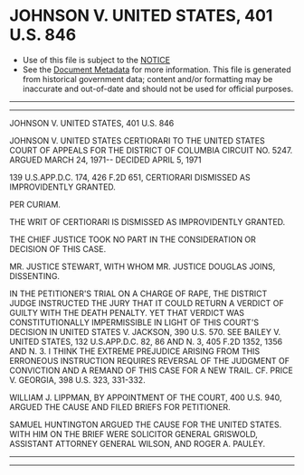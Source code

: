 ---
---

# JOHNSON V. UNITED STATES, 401 U.S. 846

* Use of this file is subject to the [NOTICE](https://github.com/publicdocs/notice/blob/master/NOTICE)
* See the [Document Metadata](../../../) for more information.
  This file is generated from historical government data; content and/or formatting may be inaccurate and out-of-date and should not be used for official purposes.

----------
----------

JOHNSON V. UNITED STATES, 401 U.S. 846

JOHNSON V. UNITED STATES CERTIORARI TO THE UNITED STATES COURT OF APPEALS FOR THE DISTRICT OF COLUMBIA CIRCUIT NO. 5247.  ARGUED MARCH 24, 1971-- DECIDED APRIL 5, 1971

139 U.S.APP.D.C. 174, 426 F.2D 651, CERTIORARI DISMISSED AS IMPROVIDENTLY GRANTED.

PER CURIAM.

THE WRIT OF CERTIORARI IS DISMISSED AS IMPROVIDENTLY GRANTED.

THE CHIEF JUSTICE TOOK NO PART IN THE CONSIDERATION OR DECISION OF THIS CASE.

MR. JUSTICE STEWART, WITH WHOM MR. JUSTICE DOUGLAS JOINS, DISSENTING.

IN THE PETITIONER'S TRIAL ON A CHARGE OF RAPE, THE DISTRICT JUDGE INSTRUCTED THE JURY THAT IT COULD RETURN A VERDICT OF GUILTY WITH THE DEATH PENALTY.  YET THAT VERDICT WAS CONSTITUTIONALLY IMPERMISSIBLE IN LIGHT OF THIS COURT'S DECISION IN UNITED STATES V. JACKSON, 390 U.S. 570.  SEE BAILEY V. UNITED STATES, 132 U.S.APP.D.C. 82, 86 AND N. 3, 405 F.2D 1352, 1356 AND N. 3.  I THINK THE EXTREME PREJUDICE ARISING FROM THIS ERRONEOUS INSTRUCTION REQUIRES REVERSAL OF THE JUDGMENT OF CONVICTION AND A REMAND OF THIS CASE FOR A NEW TRAIL.  CF. PRICE V. GEORGIA, 398 U.S. 323, 331-332.

WILLIAM J. LIPPMAN, BY APPOINTMENT OF THE COURT, 400 U.S. 940, ARGUED THE CAUSE AND FILED BRIEFS FOR PETITIONER.

SAMUEL HUNTINGTON ARGUED THE CAUSE FOR THE UNITED STATES.  WITH HIM ON THE BRIEF WERE SOLICITOR GENERAL GRISWOLD, ASSISTANT ATTORNEY GENERAL WILSON, AND ROGER A. PAULEY.


----------
----------

